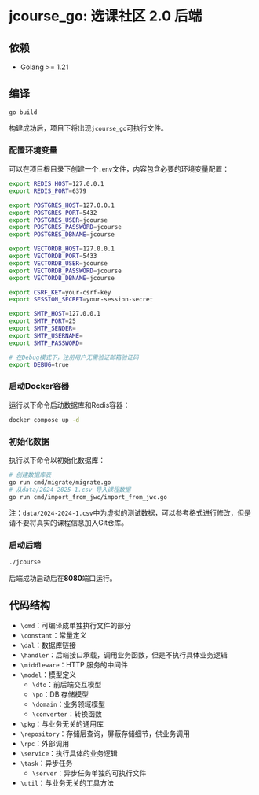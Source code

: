 # jcourse_go: 选课社区 2.0 后端

## 依赖

* Golang >= 1.21

## 编译

```shell
go build
```
构建成功后，项目下将出现`jcourse_go`可执行文件。

### 配置环境变量
可以在项目根目录下创建一个`.env`文件，内容包含必要的环境变量配置：
```sh
export REDIS_HOST=127.0.0.1
export REDIS_PORT=6379

export POSTGRES_HOST=127.0.0.1
export POSTGRES_PORT=5432
export POSTGRES_USER=jcourse
export POSTGRES_PASSWORD=jcourse
export POSTGRES_DBNAME=jcourse

export VECTORDB_HOST=127.0.0.1
export VECTORDB_PORT=5433
export VECTORDB_USER=jcourse
export VECTORDB_PASSWORD=jcourse
export VECTORDB_DBNAME=jcourse

export CSRF_KEY=your-csrf-key
export SESSION_SECRET=your-session-secret

export SMTP_HOST=127.0.0.1
export SMTP_PORT=25
export SMTP_SENDER=
export SMTP_USERNAME=
export SMTP_PASSWORD=

# 在Debug模式下，注册用户无需验证邮箱验证码
export DEBUG=true
```

### 启动Docker容器
运行以下命令启动数据库和Redis容器：
```sh
docker compose up -d
```

### 初始化数据
执行以下命令以初始化数据库：
```sh
# 创建数据库表
go run cmd/migrate/migrate.go
# 从data/2024-2025-1.csv 导入课程数据
go run cmd/import_from_jwc/import_from_jwc.go
```
注：`data/2024-2024-1.csv`中为虚拟的测试数据，可以参考格式进行修改，但是请不要将真实的课程信息加入Git仓库。

### 启动后端
```sh
./jcourse
```
后端成功启动后在**8080**端口运行。

## 代码结构

* `\cmd`：可编译成单独执行文件的部分
* `\constant`：常量定义
* `\dal`：数据库链接
* `\handler`：后端接口承载，调用业务函数，但是不执行具体业务逻辑
* `\middleware`：HTTP 服务的中间件
* `\model`：模型定义
  - `\dto`：前后端交互模型
  - `\po`：DB 存储模型
  - `\domain`：业务领域模型
  - `\converter`：转换函数
* `\pkg`：与业务无关的通用库
* `\repository`：存储层查询，屏蔽存储细节，供业务调用
* `\rpc`：外部调用
* `\service`：执行具体的业务逻辑
* `\task`：异步任务
  * `\server`：异步任务单独的可执行文件
* `\util`：与业务无关的工具方法